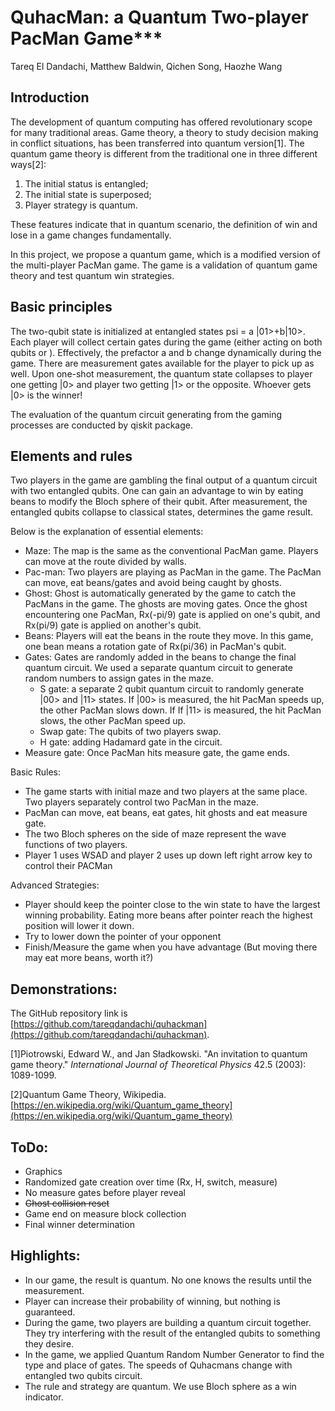 
# QuhacMan: a Quantum Two-player PacMan Game***

Tareq El Dandachi, Matthew Baldwin, Qichen Song, Haozhe Wang

## Introduction

The development of quantum computing has offered revolutionary scope for many traditional areas. Game theory, a theory to study decision making in conflict situations, has been transferred into quantum version[1]. The quantum game theory is different from the traditional one in three different ways[2]:



1. The initial status is entangled;
2. The initial state is superposed;
3. Player strategy is quantum.

These features indicate that in quantum scenario, the definition of win and lose in a game changes fundamentally.

In this project, we propose a quantum game, which is a modified version of the multi-player PacMan game. The game is a validation of quantum game theory and test quantum win strategies.

## Basic principles

The two-qubit state is initialized at entangled states psi = a |01>+b|10>. Each player will collect certain gates during the game (either acting on both qubits or ). Effectively, the prefactor a and b change dynamically during the game. There are measurement gates available for the player to pick up as well. Upon one-shot measurement, the quantum state collapses to player one getting |0> and player two getting |1> or the opposite. Whoever gets |0> is the winner!

The evaluation of the quantum circuit generating from the gaming processes are conducted by qiskit package.

## Elements and rules


Two players in the game are gambling the final output of a quantum circuit with two entangled qubits. One can gain an advantage to win by eating beans to modify the Bloch sphere of their qubit. After measurement, the entangled qubits collapse to classical states, determines the game result.

Below is the explanation of essential elements:



*   Maze: The map is the same as the conventional PacMan game. Players can move at the route divided by walls.
*   Pac-man: Two players are playing as PacMan in the game. The PacMan can move, eat beans/gates and avoid being caught by ghosts.
*   Ghost: Ghost is automatically generated by the game to catch the PacMans in the game. The ghosts are moving gates. Once the ghost encountering one PacMan, Rx(-pi/9) gate is applied on one's qubit, and Rx(pi/9) gate is applied on another's qubit.
*   Beans: Players will eat the beans in the route they move. In this game, one bean means a rotation gate of Rx(pi/36) in PacMan's qubit.
*   Gates: Gates are randomly added in the beans to change the final quantum circuit. We used a separate quantum circuit to generate random numbers to assign gates in the maze.
    *   S gate: a separate 2 qubit quantum circuit to randomly generate |00> and |11> states. If |00> is measured, the hit PacMan speeds up, the other PacMan slows down. If If |11> is measured, the hit PacMan slows, the other PacMan speed up.
    *   Swap gate: The qubits of two players swap.
    *   H gate: adding Hadamard gate in the circuit.
*   Measure gate: Once PacMan hits measure gate, the game ends.

Basic Rules:



*   The game starts with initial maze and two players at the same place. Two players separately control two PacMan in the maze.
*   PacMan can move, eat beans, eat gates, hit ghosts and eat measure gate.
*   The two Bloch spheres on the side of maze represent the wave functions of two players.
*   Player 1 uses WSAD and player 2 uses up down left right arrow key to control their PACMan

Advanced Strategies:



*   Player should keep the pointer close to the win state to have the largest winning probability. Eating more beans after pointer reach the highest position will lower it down.
*   Try to lower down the pointer of your opponent
*   Finish/Measure the game when you have advantage (But moving there may eat more beans, worth it?)

## Demonstrations:

The GitHub repository link is [https://github.com/tareqdandachi/quhackman](https://github.com/tareqdandachi/quhackman).

[1]Piotrowski, Edward W., and Jan Sładkowski. "An invitation to quantum game theory." _International Journal of Theoretical Physics_ 42.5 (2003): 1089-1099.

[2]Quantum Game Theory, Wikipedia. [https://en.wikipedia.org/wiki/Quantum_game_theory](https://en.wikipedia.org/wiki/Quantum_game_theory)

## ToDo:



*   Graphics
*   Randomized gate creation over time (Rx, H, switch, measure)
*   No measure gates before player reveal
*   ~~Ghost collision reset~~
*   Game end on measure block collection
*   Final winner determination

## Highlights:



*   In our game, the result is quantum. No one knows the results until the measurement.
*    Player can increase their probability of winning, but nothing is guaranteed.
*   During the game, two players are building a quantum circuit together. They try interfering with the result of the entangled qubits to something they desire.
*   In the game, we applied Quantum Random Number Generator to find the type and place of gates. The speeds of Quhacmans change with entangled two qubits circuit.
*   The rule and strategy are quantum. We use Bloch sphere as a win indicator.
